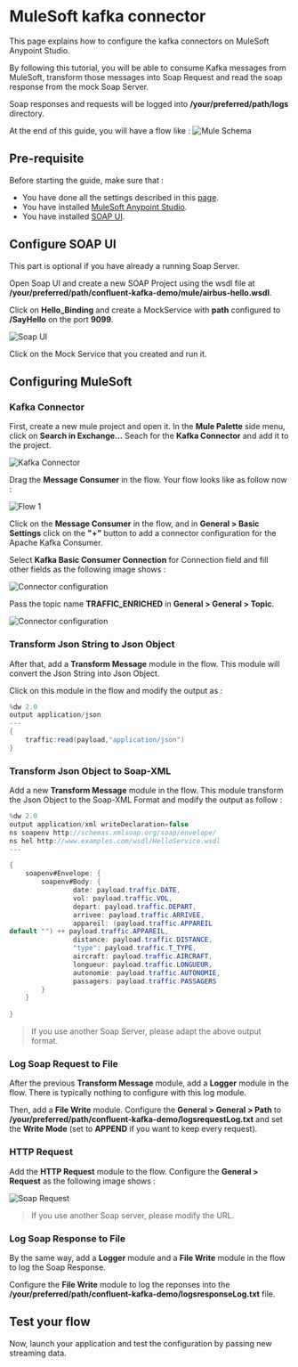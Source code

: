 # MuleSoft kafka connector

This page explains how to configure the kafka connectors on MuleSoft Anypoint Studio. 

By following this tutorial, you will be able to consume Kafka messages from MuleSoft, transform those messages into Soap Request and read the soap response from the mock Soap Server. 

Soap responses and requests will be logged into **/your/preferred/path/logs** directory.

At the end of this guide, you will have a flow like :
![Mule Schema](img/schema.PNG)

## Pre-requisite
Before starting the guide, make sure that :
* You have done all the settings described in this [page](https://github.com/nexDigitalDev/confluent-kafka-demo/blob/master/README.md).
* You have installed [MuleSoft Anypoint Studio](https://www.mulesoft.com/lp/dl/studio).
* You have installed [SOAP UI](https://www.soapui.org/).


## Configure SOAP UI

This part is optional if you have already a running Soap Server. 

Open Soap UI and create a new SOAP Project using the wsdl file at **/your/preferred/path/confluent-kafka-demo/mule/airbus-hello.wsdl**.

Click on **Hello_Binding** and create a MockService with **path** configured to **/SayHello** on the port **9099**.

<img align=center>![Soap UI](img/soapui.PNG)</img>

Click on the Mock Service that you created and run it.


## Configuring MuleSoft

### Kafka Connector

First, create a new mule project and open it.
In the **Mule Palette** side menu, click on **Search in Exchange...**
Seach for the **Kafka Connector** and add it to the project.

![Kafka Connector](img/connector.PNG)

Drag the **Message Consumer** in the flow. Your flow looks like as follow now :

![Flow 1](img/flow1.PNG)

Click on the **Message Consumer** in the flow, and in **General > Basic Settings** click on the **"+"** button to add a connector configuration for the Apache Kafka Consumer.

Select **Kafka Basic Consumer Connection** for Connection field and fill other fields as the following image shows :

![Connector configuration](img/config.PNG)

Pass the topic name **TRAFFIC_ENRICHED** in **General > General > Topic**.

![Connector configuration](img/config2.PNG)


### Transform Json String to Json Object
After that, add a **Transform Message** module in the flow. This module will convert the Json String into Json Object.

Click on this module in the flow and modify the output as :

```java
%dw 2.0
output application/json
---
{
	traffic:read(payload,"application/json")
}
````

### Transform Json Object to Soap-XML

Add a new **Transform Message** module in the flow. This module transform the Json Object to the Soap-XML Format and modify the output as follow :

```java
%dw 2.0
output application/xml writeDeclaration=false
ns soapenv http://schemas.xmlsoap.org/soap/envelope/
ns hel http://www.examples.com/wsdl/HelloService.wsdl
---

{
	soapenv#Envelope: {
		soapenv#Body: {
				date: payload.traffic.DATE,
				vol: payload.traffic.VOL,
				depart: payload.traffic.DEPART,
				arrivee: payload.traffic.ARRIVEE,
				appareil: (payload.traffic.APPAREIL
default "") ++ payload.traffic.APPAREIL,
				distance: payload.traffic.DISTANCE,
				"type": payload.traffic.T_TYPE,
				aircraft: payload.traffic.AIRCRAFT,
				longueur: payload.traffic.LONGUEUR,
				autonomie: payload.traffic.AUTONOMIE,
				passagers: payload.traffic.PASSAGERS
		}
	}
	
}
```
> If you use another Soap Server, please adapt the above output format.

### Log Soap Request to File

After the previous **Transform Message** module, add a **Logger** module in the flow. There is typically nothing to configure with this log module.

Then, add a **File Write** module. Configure the **General > General > Path** to **/your/preferred/path/confluent-kafka-demo/logsrequestLog.txt** and set the **Write Mode** (set to **APPEND** if you want to keep every request).

### HTTP Request

Add the **HTTP Request** module to the flow.
Configure the **General > Request** as the following image shows :

![Soap Request](img/soap.PNG)

>If you use another Soap server, please modify the URL.

### Log Soap Response to File

By the same way, add a **Logger** module and a **File Write** module in the flow to log the Soap Response.

Configure the **File Write** module to log the reponses into the **/your/preferred/path/confluent-kafka-demo/logsresponseLog.txt** file.

## Test your flow

Now, launch your application and test the configuration by passing new streaming data.

